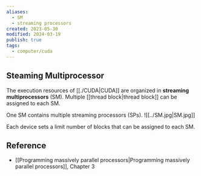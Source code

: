 ```yaml
---
aliases:
  - SM
  - streaming processors
created: 2023-05-30
modified: 2024-03-19
publish: true
tags:
  - computer/cuda
---
```


## Steaming Multiprocessor

 The execution resources of [[./CUDA|CUDA]] are organized in **streaming multiprocessors** (SM). Multiple [[thread block|thread block]] can be assigned to each SM.

One SM contains multiple streaming processors (SPs).
![[../SM.jpg|SM.jpg]]

Each device sets a limit number of blocks that can be assigned to each SM.
## Reference
  - [[Programming massively parallel processors|Programming massively parallel processors]], Chapter 3